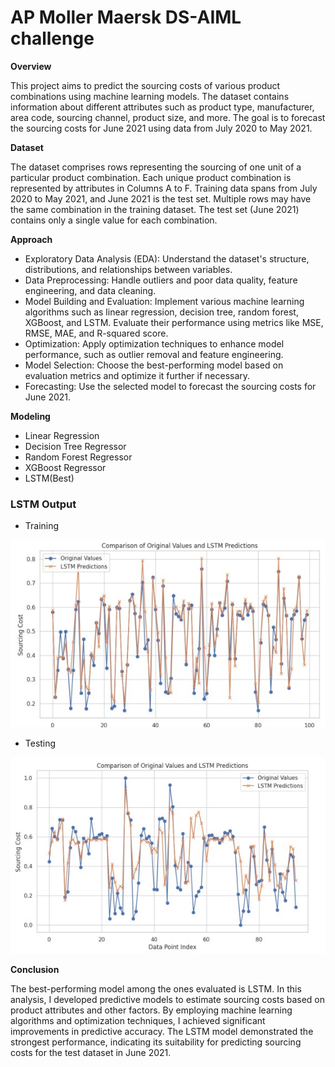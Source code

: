 # AP Moller Maersk DS-AIML challenge

**Overview**

This project aims to predict the sourcing costs of various product combinations using machine learning models. The dataset contains information about different attributes such as product type, manufacturer, area code, sourcing channel, product size, and more. The goal is to forecast the sourcing costs for June 2021 using data from July 2020 to May 2021.

**Dataset**

The dataset comprises rows representing the sourcing of one unit of a particular product combination. Each unique product combination is represented by attributes in Columns A to F. Training data spans from July 2020 to May 2021, and June 2021 is the test set. Multiple rows may have the same combination in the training dataset. The test set (June 2021) contains only a single value for each combination.

**Approach**

- Exploratory Data Analysis (EDA): Understand the dataset's structure, distributions, and relationships between variables.
- Data Preprocessing: Handle outliers and poor data quality, feature engineering, and data cleaning.
- Model Building and Evaluation: Implement various machine learning algorithms such as linear regression, decision tree, random forest, XGBoost, and LSTM. Evaluate their performance using metrics like MSE, RMSE, MAE, and R-squared score.
- Optimization: Apply optimization techniques to enhance model performance, such as outlier removal and feature engineering.
- Model Selection: Choose the best-performing model based on evaluation metrics and optimize it further if necessary.
- Forecasting: Use the selected model to forecast the sourcing costs for June 2021.

**Modeling**

- Linear Regression
- Decision Tree Regressor
- Random Forest Regressor
- XGBoost Regressor
- LSTM(Best)

### LSTM Output

- Training
  
![LSTM Output 2](LSTM_graph/best_model_train.jpg)


- Testing

![LSTM Output 1](LSTM_graph/best_model_test.jpg)

**Conclusion**

The best-performing model among the ones evaluated is LSTM. In this analysis, I developed predictive models to estimate sourcing costs based on product attributes and other factors. By employing machine learning algorithms and optimization techniques, I achieved significant improvements in predictive accuracy. The LSTM model demonstrated the strongest performance, indicating its suitability for predicting sourcing costs for the test dataset in June 2021.

